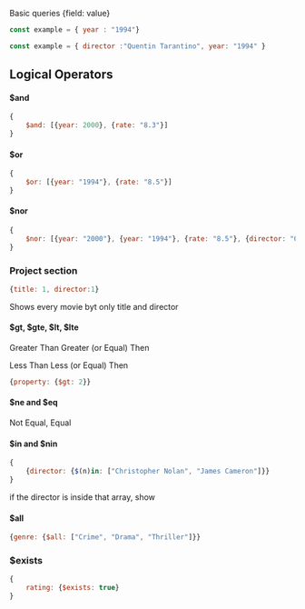 Basic queries
{field: value}

```js
const example = { year : "1994"}
```

<!-- returns every movie releasedin 1994 -->

```js
const example = { director :"Quentin Tarantino", year: "1994" }
```

<!-- returns every movie released in 1994 with the director Quentin Tarantino -->

## Logical Operators
<!-- && || ?? -->

#### $and

```js
{
	$and: [{year: 2000}, {rate: "8.3"}]
}
```


#### $or
```js
{
	$or: [{year: "1994"}, {rate: "8.5"}]
}

```

#### $nor
<!-- neither of the queries -->

```js
{
	$nor: [{year: "2000"}, {year: "1994"}, {rate: "8.5"}, {director: "Quentin Tarantino"}, {director: "James Cameron"}],
}
```


### Project section
```js
{title: 1, director:1}
```
Shows every movie byt only title and director


#### $gt, $gte, $lt, $lte
Greater Than
Greater (or Equal) Then

Less Than
Less (or Equal) Then
```js
{property: {$gt: 2}}
```


#### $ne and $eq

Not Equal, Equal


#### $in and $nin
```js
{
	{director: {$(n)in: ["Christopher Nolan", "James Cameron"]}}
}
```

if the director is inside that array, show


#### $all

```js
{genre: {$all: ["Crime", "Drama", "Thriller"]}}

```
### $exists

```js
{
	rating: {$exists: true}
}
```
